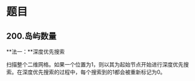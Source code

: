 # 题目

## 200.岛屿数量

**法一：**深度优先搜索

扫描整个二维网格。如果一个位置为1，则以其为起始节点开始进行深度优先搜索。在深度优先搜索的过程中，每个搜索到的1都会被重新标记为0。